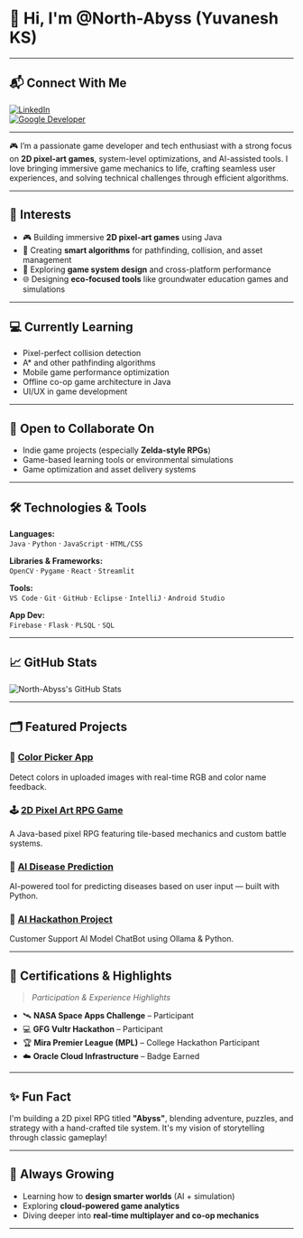 # 👋 Hi, I'm @North-Abyss (Yuvanesh KS)

---

## 📬 Connect With Me

[![LinkedIn](https://img.shields.io/badge/LinkedIn-YuvaneshKS-blue?style=flat&logo=linkedin)](https://www.linkedin.com/in/yuvaneshks)  
[![Google Developer](https://img.shields.io/badge/Google%20Dev-NorthAbyss-red?style=flat&logo=google)](https://g.dev/NorthAbyss)

---

🎮 I’m a passionate game developer and tech enthusiast with a strong focus on **2D pixel-art games**, system-level optimizations, and AI-assisted tools. I love bringing immersive game mechanics to life, crafting seamless user experiences, and solving technical challenges through efficient algorithms.

---

## 🚀 Interests

- 🎮 Building immersive **2D pixel-art games** using Java  
- 🧠 Creating **smart algorithms** for pathfinding, collision, and asset management  
- 🌱 Exploring **game system design** and cross-platform performance  
- 🌐 Designing **eco-focused tools** like groundwater education games and simulations  

---

## 💻 Currently Learning

- Pixel-perfect collision detection  
- A\* and other pathfinding algorithms  
- Mobile game performance optimization  
- Offline co-op game architecture in Java  
- UI/UX in game development  

---

## 🤝 Open to Collaborate On

- Indie game projects (especially **Zelda-style RPGs**)  
- Game-based learning tools or environmental simulations  
- Game optimization and asset delivery systems  

---

## 🛠️ Technologies & Tools

**Languages:**  
`Java` · `Python` · `JavaScript` · `HTML/CSS`

**Libraries & Frameworks:**  
`OpenCV` · `Pygame` · `React` · `Streamlit`

**Tools:**  
`VS Code` · `Git` · `GitHub` · `Eclipse` · `IntelliJ` · `Android Studio`

**App Dev:**  
`Firebase` · `Flask` · `PLSQL` · `SQL` 

---

## 📈 GitHub Stats

![North-Abyss's GitHub Stats](https://github-readme-stats.vercel.app/api?username=North-Abyss&show_icons=true&hide_title=true&count_private=true&hide=prs&theme=radical)

---

## 🗂️ Featured Projects

### 🎨 [Color Picker App](https://github.com/North-Abyss/Color-Picker-App-KSY)  
Detect colors in uploaded images with real-time RGB and color name feedback.

### 🕹️ [2D Pixel Art RPG Game](https://github.com/North-Abyss/2D-crossplatform-RPG-Game)  
A Java-based pixel RPG featuring tile-based mechanics and custom battle systems.

### 🧬 [AI Disease Prediction](https://github.com/North-Abyss/NM-AI-powered-disease-prediction-based-on-patient-data)  
AI-powered tool for predicting diseases based on user input — built with Python.

### 🤖 [AI Hackathon Project](https://github.com/North-Abyss/Hackathon)  
Customer Support AI Model ChatBot using Ollama & Python.

---

## 🏅 Certifications & Highlights

> *Participation & Experience Highlights*

- 🛰️ **NASA Space Apps Challenge** – Participant  
- 💻 **GFG Vultr Hackathon** – Participant  
- 🏆 **Mira Premier League (MPL)** – College Hackathon Participant  
- ☁️ **Oracle Cloud Infrastructure** – Badge Earned  

---

## ✨ Fun Fact

I'm building a 2D pixel RPG titled **"Abyss"**, blending adventure, puzzles, and strategy with a hand-crafted tile system. It's my vision of storytelling through classic gameplay!

---

## 🌱 Always Growing

- Learning how to **design smarter worlds** (AI + simulation)  
- Exploring **cloud-powered game analytics**  
- Diving deeper into **real-time multiplayer and co-op mechanics**

---

<!---
North-Abyss/North-Abyss is a ✨ special ✨ repository because its `README.md` (this file) appears on your GitHub profile.
You can click the Preview link to take a look at your changes.
--->
